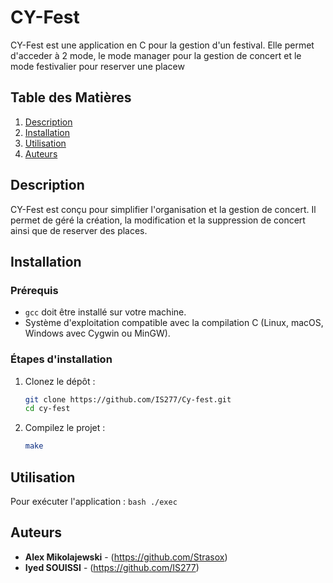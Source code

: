 # CY-Fest

CY-Fest est une application en C pour la gestion d'un festival. Elle permet d'acceder à 2 mode, le mode manager pour la gestion de concert et le mode festivalier pour reserver une placew

## Table des Matières
1. [Description](#description)
2. [Installation](#installation)
3. [Utilisation](#utilisation)
4. [Auteurs](#auteurs)

## Description

CY-Fest est conçu pour simplifier l'organisation et la gestion de concert. Il permet de géré la création, la modification et la suppression de concert ainsi que de reserver des places.

## Installation

### Prérequis

- `gcc` doit être installé sur votre machine.
- Système d'exploitation compatible avec la compilation C (Linux, macOS, Windows avec Cygwin ou MinGW).

### Étapes d'installation

1. Clonez le dépôt :
    ```bash
    git clone https://github.com/IS277/Cy-fest.git
    cd cy-fest
    ```
    
2. Compilez le projet :
    ```bash
    make
    ```
    
## Utilisation

Pour exécuter l'application :
    ```bash
    ./exec
    ```
    
## Auteurs

- **Alex Mikolajewski** - (https://github.com/Strasox)
- **Iyed SOUISSI** - (https://github.com/IS277)
